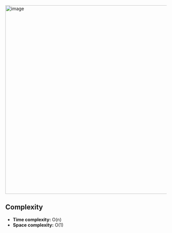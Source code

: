 <img width="856" height="592" alt="image" src="https://github.com/user-attachments/assets/191cbc69-ef75-4b08-ab5a-d8de1184ff0e" />

## Complexity
- **Time complexity:** O(n)
- **Space complexity:** O(1)
